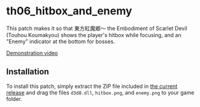 # th06_hitbox_and_enemy
This patch makes it so that  東方紅魔郷～ the Embodiment of Scarlet Devil (Touhou Koumakyou) shows the player's hitbox while focusing, and an "Enemy" indicator at the bottom for bosses.

[Demonstration video](https://www.youtube.com/watch?v=6EPAnuo4tdw)

## Installation
To install this patch, simply extract the ZIP file included in [the current release](https://github.com/aubymori/th06_hitbox_and_enemy/releases/latest) and drag the files `d3d8.dll`, `hitbox.png`, and `enemy.png` to your game folder.